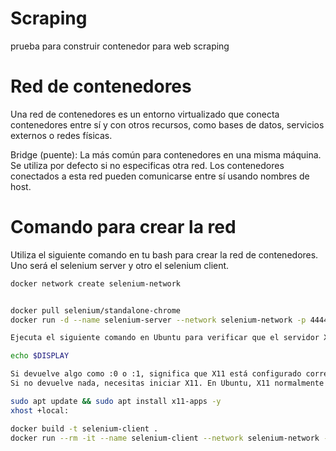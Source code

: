 # Scraping
prueba para construir contenedor para web scraping


# Red de contenedores
Una red de contenedores es un entorno virtualizado que conecta contenedores entre sí y con otros recursos, como bases de datos, servicios externos o redes físicas.


Bridge (puente):
La más común para contenedores en una misma máquina.
Se utiliza por defecto si no especificas otra red.
Los contenedores conectados a esta red pueden comunicarse entre sí usando nombres de host.

# Comando para crear la red
Utiliza el siguiente comando en tu bash para crear la red de contenedores. Uno será el selenium server y otro el selenium client.
```bash
docker network create selenium-network


docker pull selenium/standalone-chrome
docker run -d --name selenium-server --network selenium-network -p 4444:4444 selenium/standalone-chrome

Ejecuta el siguiente comando en Ubuntu para verificar que el servidor X11 está activo:

echo $DISPLAY

Si devuelve algo como :0 o :1, significa que X11 está configurado correctamente.
Si no devuelve nada, necesitas iniciar X11. En Ubuntu, X11 normalmente está preinstalado, pero si no lo está, instálalo con:

sudo apt update && sudo apt install x11-apps -y
xhost +local:

docker build -t selenium-client .
docker run --rm -it --name selenium-client --network selenium-network -p 8888:8888 -e DISPLAY=$DISPLAY -v /tmp/.X11-unix:/tmp/.X11-unix selenium-client-with-jupyter



